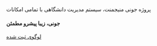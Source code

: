 پروژه جونی منیجمنت، سیستم مدیریت دانشگاهی با تمامی امکانات



#### جونی، زیبا پیشرو مطمئن


[لوگوی ثبت شده](https://raw.githubusercontent.com/am-shm/juni_managemant_docs/main/docs/juni_logo.png)